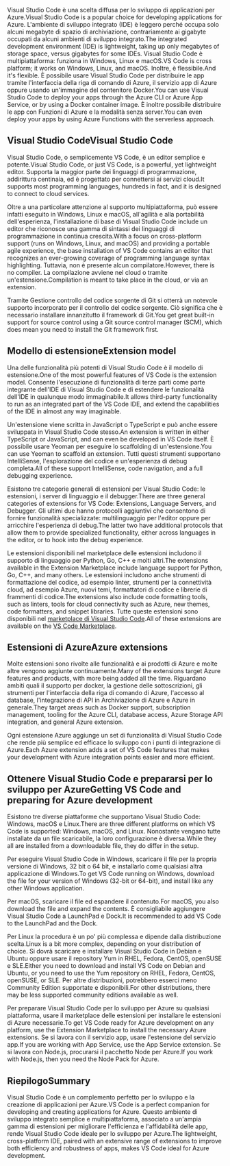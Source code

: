 <span data-ttu-id="1b5db-101">Visual Studio Code è una scelta diffusa per lo sviluppo di applicazioni per Azure.</span><span class="sxs-lookup"><span data-stu-id="1b5db-101">Visual Studio Code is a popular choice for developing applications for Azure.</span></span> <span data-ttu-id="1b5db-102">L'ambiente di sviluppo integrato (IDE) è leggero perché occupa solo alcuni megabyte di spazio di archiviazione, contrariamente ai gigabyte occupati da alcuni ambienti di sviluppo integrato.</span><span class="sxs-lookup"><span data-stu-id="1b5db-102">The integrated development environment (IDE) is lightweight, taking up only megabytes of storage space, versus gigabytes for some IDEs.</span></span> <span data-ttu-id="1b5db-103">Visual Studio Code è multipiattaforma: funziona in Windows, Linux e macOS.</span><span class="sxs-lookup"><span data-stu-id="1b5db-103">VS Code is cross platform; it works on Windows, Linux, and macOS.</span></span> <span data-ttu-id="1b5db-104">Inoltre, è flessibile.</span><span class="sxs-lookup"><span data-stu-id="1b5db-104">And it's flexible.</span></span> <span data-ttu-id="1b5db-105">È possibile usare Visual Studio Code per distribuire le app tramite l'interfaccia della riga di comando di Azure, il servizio app di Azure oppure usando un'immagine del contenitore Docker.</span><span class="sxs-lookup"><span data-stu-id="1b5db-105">You can use Visual Studio Code to deploy your apps through the Azure CLI or Azure App Service, or by using a Docker container image.</span></span> <span data-ttu-id="1b5db-106">È inoltre possibile distribuire le app con Funzioni di Azure e la modalità senza server.</span><span class="sxs-lookup"><span data-stu-id="1b5db-106">You can even deploy your apps by using Azure Functions with the serverless approach.</span></span> 

## <a name="visual-studio-code"></a><span data-ttu-id="1b5db-107">Visual Studio Code</span><span class="sxs-lookup"><span data-stu-id="1b5db-107">Visual Studio Code</span></span>

<span data-ttu-id="1b5db-108">Visual Studio Code, o semplicemente VS Code, è un editor semplice e potente.</span><span class="sxs-lookup"><span data-stu-id="1b5db-108">Visual Studio Code, or just VS Code, is a powerful, yet lightweight editor.</span></span> <span data-ttu-id="1b5db-109">Supporta la maggior parte dei linguaggi di programmazione, addirittura centinaia, ed è progettato per connettersi ai servizi cloud.</span><span class="sxs-lookup"><span data-stu-id="1b5db-109">It supports most programming languages, hundreds in fact, and it is designed to connect to cloud services.</span></span>

<span data-ttu-id="1b5db-110">Oltre a una particolare attenzione al supporto multipiattaforma, può essere infatti eseguito in Windows, Linux e macOS, all'agilità e alla portabilità dell'esperienza, l'installazione di base di Visual Studio Code include un editor che riconosce una gamma di sintassi dei linguaggi di programmazione in continua crescita.</span><span class="sxs-lookup"><span data-stu-id="1b5db-110">With a focus on cross-platform support (runs on Windows, Linux, and macOS) and providing a portable agile experience, the base installation of VS Code contains an editor that recognizes an ever-growing coverage of programming language syntax highlighting.</span></span> <span data-ttu-id="1b5db-111">Tuttavia, non è presente alcun compilatore.</span><span class="sxs-lookup"><span data-stu-id="1b5db-111">However, there is no compiler.</span></span> <span data-ttu-id="1b5db-112">La compilazione avviene nel cloud o tramite un'estensione.</span><span class="sxs-lookup"><span data-stu-id="1b5db-112">Compilation is meant to take place in the cloud, or via an extension.</span></span>

<span data-ttu-id="1b5db-113">Tramite Gestione controllo del codice sorgente di Git si otterrà un notevole supporto incorporato per il controllo del codice sorgente. Ciò significa che è necessario installare innanzitutto il framework di Git.</span><span class="sxs-lookup"><span data-stu-id="1b5db-113">You get great built-in support for source control using a Git source control manager (SCM), which does mean you need to install the Git framework first.</span></span>

## <a name="extension-model"></a><span data-ttu-id="1b5db-114">Modello di estensione</span><span class="sxs-lookup"><span data-stu-id="1b5db-114">Extension model</span></span>

<span data-ttu-id="1b5db-115">Una delle funzionalità più potenti di Visual Studio Code è il modello di estensione.</span><span class="sxs-lookup"><span data-stu-id="1b5db-115">One of the most powerful features of VS Code is the extension model.</span></span> <span data-ttu-id="1b5db-116">Consente l'esecuzione di funzionalità di terze parti come parte integrante dell'IDE di Visual Studio Code e di estendere le funzionalità dell'IDE in qualunque modo immaginabile.</span><span class="sxs-lookup"><span data-stu-id="1b5db-116">It allows third-party functionality to run as an integrated part of the VS Code IDE, and extend the capabilities of the IDE in almost any way imaginable.</span></span>

<span data-ttu-id="1b5db-117">Un'estensione viene scritta in JavaScript o TypeScript e può anche essere sviluppata in Visual Studio Code stesso.</span><span class="sxs-lookup"><span data-stu-id="1b5db-117">An extension is written in either TypeScript or JavaScript, and can even be developed in VS Code itself.</span></span> <span data-ttu-id="1b5db-118">È possibile usare Yeoman per eseguire lo scaffolding di un'estensione.</span><span class="sxs-lookup"><span data-stu-id="1b5db-118">You can use Yeoman to scaffold an extension.</span></span> <span data-ttu-id="1b5db-119">Tutti questi strumenti supportano IntelliSense, l'esplorazione del codice e un'esperienza di debug completa.</span><span class="sxs-lookup"><span data-stu-id="1b5db-119">All of these support IntelliSense, code navigation, and a full debugging experience.</span></span>

<span data-ttu-id="1b5db-120">Esistono tre categorie generali di estensioni per Visual Studio Code: le estensioni, i server di linguaggio e il debugger.</span><span class="sxs-lookup"><span data-stu-id="1b5db-120">There are three general categories of extensions for VS Code: Extensions, Language Servers, and Debugger.</span></span> <span data-ttu-id="1b5db-121">Gli ultimi due hanno protocolli aggiuntivi che consentono di fornire funzionalità specializzate: multilinguaggio per l'editor oppure per arricchire l'esperienza di debug.</span><span class="sxs-lookup"><span data-stu-id="1b5db-121">The latter two have additional protocols that allow them to provide specialized functionality, either across languages in the editor, or to hook into the debug experience.</span></span>

<span data-ttu-id="1b5db-122">Le estensioni disponibili nel marketplace delle estensioni includono il supporto di linguaggio per Python, Go, C++ e molti altri.</span><span class="sxs-lookup"><span data-stu-id="1b5db-122">The extensions available in the Extension Marketplace include language support for Python, Go, C++, and many others.</span></span> <span data-ttu-id="1b5db-123">Le estensioni includono anche strumenti di formattazione del codice, ad esempio linter, strumenti per la connettività cloud, ad esempio Azure, nuovi temi, formattatori di codice e librerie di frammenti di codice.</span><span class="sxs-lookup"><span data-stu-id="1b5db-123">The extensions also include code formatting tools, such as linters, tools for cloud connectivity such as Azure, new themes, code formatters, and snippet libraries.</span></span> <span data-ttu-id="1b5db-124">Tutte queste estensioni sono disponibili nel [marketplace di Visual Studio Code](https://marketplace.visualstudio.com/).</span><span class="sxs-lookup"><span data-stu-id="1b5db-124">All of these extensions are available on the [VS Code Marketplace](https://marketplace.visualstudio.com/).</span></span>

## <a name="azure-extensions"></a><span data-ttu-id="1b5db-125">Estensioni di Azure</span><span class="sxs-lookup"><span data-stu-id="1b5db-125">Azure extensions</span></span>

<span data-ttu-id="1b5db-126">Molte estensioni sono rivolte alle funzionalità e ai prodotti di Azure e molte altre vengono aggiunte continuamente.</span><span class="sxs-lookup"><span data-stu-id="1b5db-126">Many of the extensions target Azure features and products, with more being added all the time.</span></span> <span data-ttu-id="1b5db-127">Riguardano ambiti quali il supporto per docker, la gestione delle sottoscrizioni, gli strumenti per l'interfaccia della riga di comando di Azure, l'accesso al database, l'integrazione di API in Archiviazione di Azure e Azure in generale.</span><span class="sxs-lookup"><span data-stu-id="1b5db-127">They target areas such as Docker support, subscription management, tooling for the Azure CLI, database access, Azure Storage API integration, and general Azure extension.</span></span>

<span data-ttu-id="1b5db-128">Ogni estensione Azure aggiunge un set di funzionalità di Visual Studio Code che rende più semplice ed efficace lo sviluppo con i punti di integrazione di Azure.</span><span class="sxs-lookup"><span data-stu-id="1b5db-128">Each Azure extension adds a set of VS Code features that makes your development with Azure integration points easier and more efficient.</span></span>

## <a name="getting-vs-code-and-preparing-for-azure-development"></a><span data-ttu-id="1b5db-129">Ottenere Visual Studio Code e prepararsi per lo sviluppo per Azure</span><span class="sxs-lookup"><span data-stu-id="1b5db-129">Getting VS Code and preparing for Azure development</span></span>

<span data-ttu-id="1b5db-130">Esistono tre diverse piattaforme che supportano Visual Studio Code: Windows, macOS e Linux.</span><span class="sxs-lookup"><span data-stu-id="1b5db-130">There are three different platforms on which VS Code is supported: Windows, macOS, and Linux.</span></span> <span data-ttu-id="1b5db-131">Nonostante vengano tutte installate da un file scaricabile, la loro configurazione è diversa.</span><span class="sxs-lookup"><span data-stu-id="1b5db-131">While they all are installed from a downloadable file, they do differ in the setup.</span></span>

<span data-ttu-id="1b5db-132">Per eseguire Visual Studio Code in Windows, scaricare il file per la propria versione di Windows, 32 bit o 64 bit, e installarlo come qualsiasi altra applicazione di Windows.</span><span class="sxs-lookup"><span data-stu-id="1b5db-132">To get VS Code running on Windows, download the file for your version of Windows (32-bit or 64-bit), and install like any other Windows application.</span></span>

<span data-ttu-id="1b5db-133">Per macOS, scaricare il file ed espandere il contenuto.</span><span class="sxs-lookup"><span data-stu-id="1b5db-133">For macOS, you also download the file and expand the contents.</span></span> <span data-ttu-id="1b5db-134">È consigliabile aggiungere Visual Studio Code a LaunchPad e Dock.</span><span class="sxs-lookup"><span data-stu-id="1b5db-134">It is recommended to add VS Code to the LaunchPad and the Dock.</span></span>

<span data-ttu-id="1b5db-135">Per Linux la procedura è un po' più complessa e dipende dalla distribuzione scelta.</span><span class="sxs-lookup"><span data-stu-id="1b5db-135">Linux is a bit more complex, depending on your distribution of choice.</span></span> <span data-ttu-id="1b5db-136">Si dovrà scaricare e installare Visual Studio Code in Debian e Ubuntu oppure usare il repository Yum in RHEL, Fedora, CentOS, openSUSE e SLE.</span><span class="sxs-lookup"><span data-stu-id="1b5db-136">Either you need to download and install VS Code on Debian and Ubuntu, or you need to use the Yum repository on RHEL, Fedora, CentOS, openSUSE, or SLE.</span></span> <span data-ttu-id="1b5db-137">Per altre distribuzioni, potrebbero esserci meno Community Edition supportate e disponibili.</span><span class="sxs-lookup"><span data-stu-id="1b5db-137">For other distributions, there may be less supported community editions available as well.</span></span>

<span data-ttu-id="1b5db-138">Per preparare Visual Studio Code per lo sviluppo per Azure su qualsiasi piattaforma, usare il marketplace delle estensioni per installare le estensioni di Azure necessarie.</span><span class="sxs-lookup"><span data-stu-id="1b5db-138">To get VS Code ready for Azure development on any platform, use the Extension Marketplace to install the necessary Azure extensions.</span></span> <span data-ttu-id="1b5db-139">Se si lavora con il servizio app, usare l'estensione del servizio app.</span><span class="sxs-lookup"><span data-stu-id="1b5db-139">If you are working with App Service, use the App Service extension.</span></span> <span data-ttu-id="1b5db-140">Se si lavora con Node.js, procurarsi il pacchetto Node per Azure.</span><span class="sxs-lookup"><span data-stu-id="1b5db-140">If you work with Node.js, then you need the Node Pack for Azure.</span></span>

## <a name="summary"></a><span data-ttu-id="1b5db-141">Riepilogo</span><span class="sxs-lookup"><span data-stu-id="1b5db-141">Summary</span></span>

<span data-ttu-id="1b5db-142">Visual Studio Code è un complemento perfetto per lo sviluppo e la creazione di applicazioni per Azure.</span><span class="sxs-lookup"><span data-stu-id="1b5db-142">VS Code is a perfect companion for developing and creating applications for Azure.</span></span> <span data-ttu-id="1b5db-143">Questo ambiente di sviluppo integrato semplice e multipiattaforma, associato a un'ampia gamma di estensioni per migliorare l'efficienza e l'affidabilità delle app, rende Visual Studio Code ideale per lo sviluppo per Azure.</span><span class="sxs-lookup"><span data-stu-id="1b5db-143">The lightweight, cross-platform IDE, paired with an extensive range of extensions to improve both efficiency and robustness of apps, makes VS Code ideal for Azure development.</span></span>
